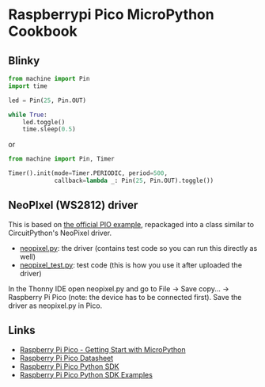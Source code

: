 # Raspberrypi Pico MicroPython Cookbook

## Blinky

```python
from machine import Pin
import time

led = Pin(25, Pin.OUT)

while True:
    led.toggle()
    time.sleep(0.5)

```

or

```python
from machine import Pin, Timer

Timer().init(mode=Timer.PERIODIC, period=500,
             callback=lambda _: Pin(25, Pin.OUT).toggle())
```

## NeoPIxel (WS2812) driver

This is based on [the official PIO example](https://github.com/raspberrypi/pico-micropython-examples/blob/master/pio/neopixel_ring/neopixel_ring.py), repackaged into a class similar to CircuitPython's NeoPixel driver.

* [neopixel.py](https://github.com/alankrantas/raspberrypi-pico-micropython-cookbook/blob/main/neopixel/neopixel.py): the driver (contains test code so you can run this directly as well)
* [neopixel_test.py](https://github.com/alankrantas/raspberrypi-pico-micropython-cookbook/blob/main/neopixel/neopixel_test.py): test code (this is how you use it after uploaded the driver)

In the Thonny IDE open neopixel.py and go to File -> Save copy... -> Raspberry Pi Pico (note: the device has to be connected first). Save the driver as neopixel.py in Pico.

## Links

* [Raspberry Pi Pico - Getting Start with MicroPython](https://www.raspberrypi.org/documentation/pico/getting-started/#getting-started-with-micropython)
* [Raspberry Pi Pico Datasheet](https://datasheets.raspberrypi.org/pico/pico-datasheet.pdf)
* [Raspberry Pi Pico Python SDK](https://datasheets.raspberrypi.org/pico/raspberry-pi-pico-python-sdk.pdf)
* [Raspberry Pi Pico Python SDK Examples](https://github.com/raspberrypi/pico-micropython-examples)
